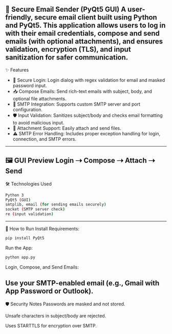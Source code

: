 📧 Secure Email Sender (PyQt5 GUI)
A user-friendly, secure email client built using Python and PyQt5. This application allows users to log in with their email credentials, compose and send emails (with optional attachments), and ensures validation, encryption (TLS), and input sanitization for safer communication.
---
✨ Features
- 🔐 Secure Login: Login dialog with regex validation for email and masked password input.
- 📥 Compose Emails: Send rich-text emails with subject, body, and optional file attachments.
- 🔄 SMTP Integration: Supports custom SMTP server and port configuration.
- 🛡 Input Validation: Sanitizes subject/body and checks email formatting to avoid malicious input.
- 🧾 Attachment Support: Easily attach and send files.
- ⚠️ SMTP Error Handling: Includes proper exception handling for login, connection, and SMTP errors.
---
🖼 GUI Preview
Login ➝ Compose ➝ Attach ➝ Send
---
🛠 Technologies Used
```bash
Python 3
PyQt5 (GUI)
smtplib, email (for sending emails securely)
socket (SMTP server check)
re (input validation)
```
---
🚀 How to Run
Install Requirements:
```bash
pip install PyQt5
```
Run the App:
```bash
python app.py
```
Login, Compose, and Send Emails:

Use your SMTP-enabled email (e.g., Gmail with App Password or Outlook).
---
🛡 Security Notes
Passwords are masked and not stored.

Unsafe characters in subject/body are rejected.

Uses STARTTLS for encryption over SMTP.

